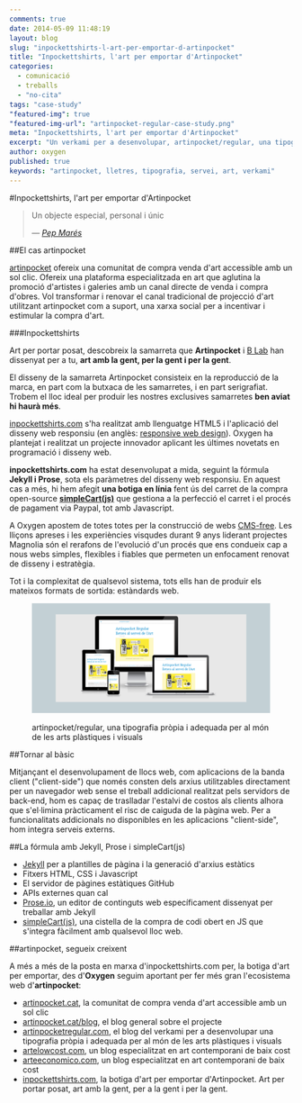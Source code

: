 ```yaml
---
comments: true
date: 2014-05-09 11:48:19
layout: blog
slug: "inpockettshirts-l-art-per-emportar-d-artinpocket"
title: "Inpockettshirts, l'art per emportar d'Artinpocket"
categories: 
  - comunicació
  - treballs
  - "no-cita"
tags: "case-study"
"featured-img": true
"featured-img-url": "artinpocket-regular-case-study.png"
meta: "Inpockettshirts, l'art per emportar d'Artinpocket"
excerpt: "Un verkami per a desenvolupar, artinpocket/regular, una tipografia pròpia i adequada per al món de les arts plàstiques i visuals"
author: oxygen
published: true
keywords: "artinpocket, lletres, tipografia, servei, art, verkami"
---
```


#Inpockettshirts, l'art per emportar d'Artinpocket


>Un objecte especial, personal i únic<footer>&mdash; <cite><a href="{{ page.url }}" title="{{ page.title }}">Pep Marés</a></cite></footer>

##El cas artinpocket

[artinpocket](/artipocket-la-comunitat-de-compra-venda-d-art-accessible-amb-un-sol-clic/ "Artinpocket, la comunitat de compra venda d'art accessible amb un sol clic") ofereix una comunitat de compra venda d'art accessible amb un sol clic. Ofereix una plataforma especialitzada en art que aglutina la promoció d'artistes i galeries amb un canal directe de venda i compra d'obres. Vol transformar i renovar el canal tradicional de projecció d'art utilitzant artinpocket com a suport, una xarxa social per a incentivar i estimular la compra d'art.

###Inpockettshirts

Art per portar posat, descobreix la samarreta que **Artinpocket** i [B Lab](http://www.b-lab.eu/) han dissenyat per a tu, **art amb la gent, per la gent i per la gent**.

El disseny de la samarreta Artinpocket consisteix en la reproducció de la marca, en part com la butxaca de les samarretes, i en part serigrafiat. Trobem el lloc ideal per produir les nostres exclusives samarretes **ben aviat hi haurà més**.

[inpockettshirts.com](http://www.inpockettshirts.com/ "Inpockettshirts, l'art per emportar d'Artinpocket") s'ha realitzat amb llenguatge HTML5 i l'aplicació del disseny web responsiu (en anglès: [responsive web design](http://en.wikipedia.org/wiki/Responsive_web_design "Responsive web desgin - Wikipedia the free encyclopedia")). Oxygen ha plantejat i realitzat un projecte innovador aplicant les últimes novetats en programació i disseny web.

**inpockettshirts.com** ha estat desenvolupat a mida, seguint la fórmula **Jekyll i Prose**, sota els paràmetres del disseny web responsiu. En aquest cas a més, hi hem afegit **una botiga en línia** fent ús del carret de la compra open-source **[simpleCart(js)](http://simplecartjs.org/)** que gestiona a la perfecció el carret i el procés de pagament via Paypal, tot amb Javascript.

A Oxygen apostem de totes totes per la construcció de webs [CMS-free](/oxygen-un-web-cms-free/). Les lliçons apreses i les experiències visqudes durant 9 anys liderant projectes Magnolia són el rerafons de l'evolució d'un procés que ens condueix cap a nous webs simples, flexibles i fiables que permeten un enfocament renovat de disseny i estratègia.

Tot i la complexitat de qualsevol sistema, tots ells han de produir els mateixos formats de sortida: estàndards web.

<figure class="hidden-xs hidden-sm ox_animate_when_almost_visible ox_right-to-left"><img src="/assets/img/artinpocket-regular-full-width-snapshot.png" /><figcaption><p>artinpocket/regular, una tipografia pròpia i adequada per al món de les arts plàstiques i visuals</p></figcaption></figure>

##Tornar al bàsic

Mitjançant el desenvolupament de llocs web, com aplicacions de la banda client ("client-side") que només consten dels arxius utilitzables directament per un navegador web sense el treball addicional realitzat pels servidors de back-end, hom es capaç de traslladar l'estalvi de costos als clients alhora que s'el·limina pràcticament el risc de caiguda de la pàgina web. Per a funcionalitats addicionals no disponibles en les aplicacions "client-side", hom integra serveis externs.

##La fórmula amb Jekyll, Prose i simpleCart(js)

- [Jekyll](http://jekyllrb.com/ "Jekyll &bull; Simple, blog-aware, static sites") per a plantilles de pàgina i la generació d'arxius estàtics
- Fitxers HTML, CSS i Javascript
- El servidor de pàgines estàtiques GitHub
- APIs externes quan cal
- [Prose.io](http://prose.io/ "Prose &middot; A Content Editor for GitHub"), un editor de continguts web específicament dissenyat per treballar amb Jekyll
- [simpleCart(js)](http://simplecartjs.org/ "Javascript Shopping Cart - simpleCart(js)"), una cistella de la compra de codi obert en JS que s'integra fàcilment amb qualsevol lloc web.

##artinpocket, segueix creixent

A més a més de la posta en marxa d'inpockettshirts.com per, la botiga d'art per emportar, des d'**Oxygen** seguim aportant per fer més gran l'ecosistema web d'**artinpocket**:

- [artinpocket.cat](http://www.artinpocket.cat/), la comunitat de compra venda d'art accessible amb un sol clic
- [artinpocket.cat/blog](http://www.artinpocket.cat/blog/), el blog general sobre el projecte
- [artinpocketregular.com](http://www.artinpocketregular.com/), el blog del verkami per a desenvolupar una tipografia pròpia i adequada per al món de les arts plàstiques i visuals
- [artelowcost.com](http://www.artelowcost.com/), un blog especialitzat en art contemporani de baix cost
- [arteeconomico.com](http://www.arteeconomico.com/), un blog especialitzat en art contemporani de baix cost
- [inpockettshirts.com](http://www.inpockettshirts.com/), la botiga d'art per emportar d'Artinpocket. Art per portar posat, art amb la gent, per a la gent i per la gent.